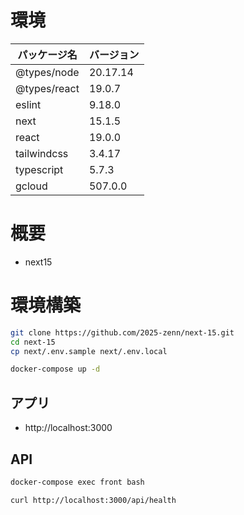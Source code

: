 # 環境

| パッケージ名 | バージョン |
|------------|-----------|
| @types/node | 20.17.14 |
| @types/react | 19.0.7 |
| eslint | 9.18.0 |
| next | 15.1.5 |
| react | 19.0.0 |
| tailwindcss | 3.4.17 |
| typescript | 5.7.3 |
| gcloud | 507.0.0 |

# 概要

- next15

# 環境構築

```bash
git clone https://github.com/2025-zenn/next-15.git
cd next-15
cp next/.env.sample next/.env.local
```

```bash
docker-compose up -d
```

## アプリ

- http://localhost:3000

## API

```bash
docker-compose exec front bash
```

```bash
curl http://localhost:3000/api/health
```